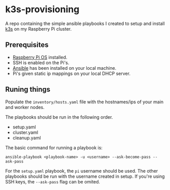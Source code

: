 # k3s-provisioning

A repo containing the simple ansible playbooks I created to setup and install [k3s](https://k3s.io) 
on my Raspberry Pi cluster. 

## Prerequisites 
- [Raspberry Pi OS](https://www.raspberrypi.com/software/) installed.
- SSH is enabled on the Pi's.
- [Ansible](https://www.ansible.com) has been installed on your local machine.
-  Pi's given static ip mappings on your local DHCP server.

## Runing things
Populate the `inventory/hosts.yaml` file with the hostnames/ips of your 
main and worker nodes.

The playbooks should be run in the following order.
- setup.yaml
- cluster.yaml
- cleanup.yaml

The basic command for running a playbook is:
```
ansible-playbook <playbook-name> -u <username> --ask-become-pass --ask-pass
```
For the `setup.yaml` playbook, the `pi` username should be used. The other playbooks 
should be run with the username created in setup. 
If you're using SSH keys, the `--ask-pass` flag can be omited.